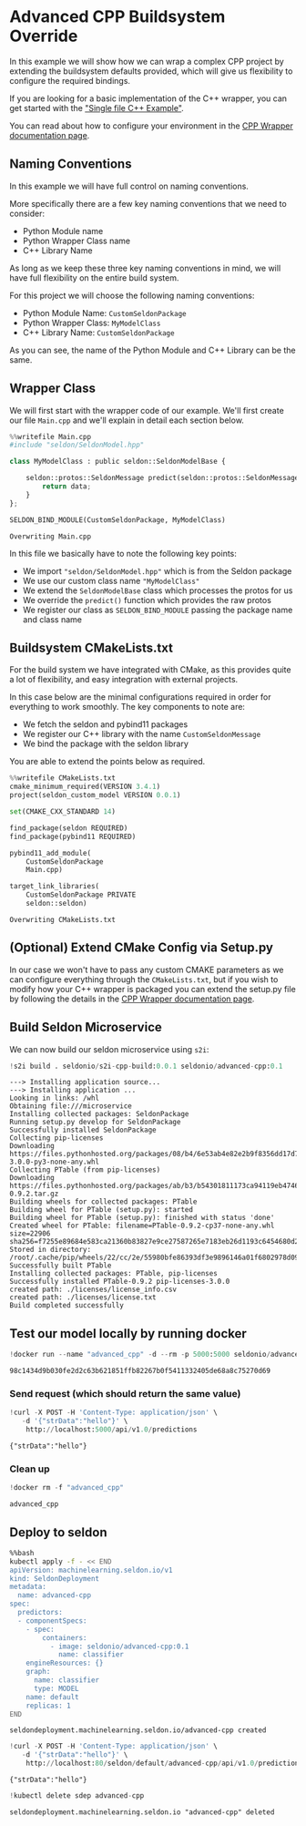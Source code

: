 # Advanced CPP Buildsystem Override

In this example we will show how we can wrap a complex CPP project by extending the buildsystem defaults provided, which will give us flexibility to configure the required bindings.

If you are looking for a basic implementation of the C++ wrapper, you can get started with the ["Single file C++ Example"]().

You can read about how to configure your environment in the [CPP Wrapper documentation page]().

## Naming Conventions

In this example we will have full control on naming conventions.

More specifically there are a few key naming conventions that we need to consider:
* Python Module name
* Python Wrapper Class name
* C++ Library Name

As long as we keep these three key naming conventions in mind, we will have full flexibility on the entire build system.

For this project we will choose the following naming conventions:
* Python Module Name: `CustomSeldonPackage`
* Python Wrapper Class: `MyModelClass`
* C++ Library Name: `CustomSeldonPackage`

As you can see, the name of the Python Module and C++ Library can be the same.

## Wrapper Class

We will first start with the wrapper code of our example. We'll first create our file `Main.cpp` and we'll explain in detail each section below.


```python
%%writefile Main.cpp
#include "seldon/SeldonModel.hpp"

class MyModelClass : public seldon::SeldonModelBase {

    seldon::protos::SeldonMessage predict(seldon::protos::SeldonMessage &data) override {
        return data;
    }
};

SELDON_BIND_MODULE(CustomSeldonPackage, MyModelClass)

```

    Overwriting Main.cpp


In this file we basically have to note the following key points:

* We import `"seldon/SeldonModel.hpp"` which is from the Seldon package
* We use our custom class name `"MyModelClass"`
* We extend the `SeldonModelBase` class which processes the protos for us
* We override the `predict()` function which provides the raw protos
* We register our class as `SELDON_BIND_MODULE` passing the package name and class name

## Buildsystem CMakeLists.txt
For the build system we have integrated with CMake, as this provides quite a lot of flexibility, and easy integration with external projects.

In this case below are the minimal configurations required in order for everything to work smoothly. The key components to note are:

* We fetch the seldon and pybind11 packages
* We register our C++ library with the name `CustomSeldonMessage`
* We bind the package with the seldon library

You are able to extend the points below as required.


```python
%%writefile CMakeLists.txt
cmake_minimum_required(VERSION 3.4.1)
project(seldon_custom_model VERSION 0.0.1)

set(CMAKE_CXX_STANDARD 14)

find_package(seldon REQUIRED)
find_package(pybind11 REQUIRED)

pybind11_add_module(
    CustomSeldonPackage
    Main.cpp)

target_link_libraries(
    CustomSeldonPackage PRIVATE
    seldon::seldon)
```

    Overwriting CMakeLists.txt


## (Optional) Extend CMake Config via Setup.py

In our case we won't have to pass any custom CMAKE parameters as we can configure everything through the `CMakeLists.txt`, but if you wish to modify how your C++ wrapper is packaged you can extend the setup.py file by following the details in the [CPP Wrapper documentation page]().

## Build Seldon Microservice

We can now build our seldon microservice using `s2i`:


```python
!s2i build . seldonio/s2i-cpp-build:0.0.1 seldonio/advanced-cpp:0.1
```

    ---> Installing application source...
    ---> Installing application ...
    Looking in links: /whl
    Obtaining file:///microservice
    Installing collected packages: SeldonPackage
    Running setup.py develop for SeldonPackage
    Successfully installed SeldonPackage
    Collecting pip-licenses
    Downloading https://files.pythonhosted.org/packages/08/b4/6e53ab4e82e2b9f8356dd17d7b9e30cba57ba0460186c92cc05e8a1a7f97/pip_licenses-3.0.0-py3-none-any.whl
    Collecting PTable (from pip-licenses)
    Downloading https://files.pythonhosted.org/packages/ab/b3/b54301811173ca94119eb474634f120a49cd370f257d1aae5a4abaf12729/PTable-0.9.2.tar.gz
    Building wheels for collected packages: PTable
    Building wheel for PTable (setup.py): started
    Building wheel for PTable (setup.py): finished with status 'done'
    Created wheel for PTable: filename=PTable-0.9.2-cp37-none-any.whl size=22906 sha256=f7255e89684e583ca21360b83827e9ce27587265e7183eb26d1193c6454680d2
    Stored in directory: /root/.cache/pip/wheels/22/cc/2e/55980bfe86393df3e9896146a01f6802978d09d7ebcba5ea56
    Successfully built PTable
    Installing collected packages: PTable, pip-licenses
    Successfully installed PTable-0.9.2 pip-licenses-3.0.0
    created path: ./licenses/license_info.csv
    created path: ./licenses/license.txt
    Build completed successfully


## Test our model locally by running docker


```python
!docker run --name "advanced_cpp" -d --rm -p 5000:5000 seldonio/advanced-cpp:0.1
```

    98c1434d9b030fe2d2c63b621851ffb82267b0f5411332405de68a8c75270d69


### Send request (which should return the same value)


```python
!curl -X POST -H 'Content-Type: application/json' \
   -d '{"strData":"hello"}' \
    http://localhost:5000/api/v1.0/predictions
```

    {"strData":"hello"}

### Clean up


```python
!docker rm -f "advanced_cpp"
```

    advanced_cpp


## Deploy to seldon


```bash
%%bash
kubectl apply -f - << END
apiVersion: machinelearning.seldon.io/v1
kind: SeldonDeployment
metadata:
  name: advanced-cpp
spec:
  predictors:
  - componentSpecs:
    - spec:
        containers:
          - image: seldonio/advanced-cpp:0.1
            name: classifier
    engineResources: {}
    graph:
      name: classifier
      type: MODEL
    name: default
    replicas: 1
END
```

    seldondeployment.machinelearning.seldon.io/advanced-cpp created



```python
!curl -X POST -H 'Content-Type: application/json' \
   -d '{"strData":"hello"}' \
    http://localhost:80/seldon/default/advanced-cpp/api/v1.0/predictions
```

    {"strData":"hello"}


```python
!kubectl delete sdep advanced-cpp
```

    seldondeployment.machinelearning.seldon.io "advanced-cpp" deleted



```python

```

